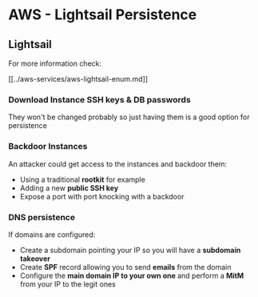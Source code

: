 # AWS - Lightsail Persistence

## Lightsail

For more information check:

[[../aws-services/aws-lightsail-enum.md]]

### Download Instance SSH keys & DB passwords

They won't be changed probably so just having them is a good option for persistence

### Backdoor Instances

An attacker could get access to the instances and backdoor them:

- Using a traditional **rootkit** for example
- Adding a new **public SSH key**
- Expose a port with port knocking with a backdoor

### DNS persistence

If domains are configured:

- Create a subdomain pointing your IP so you will have a **subdomain takeover**
- Create **SPF** record allowing you to send **emails** from the domain
- Configure the **main domain IP to your own one** and perform a **MitM** from your IP to the legit ones

